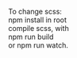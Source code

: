 
To change scss:
<br>
npm install in root
<br>
compile scss, with
<br>
npm run build
<br>
or npm run watch.
<br>
